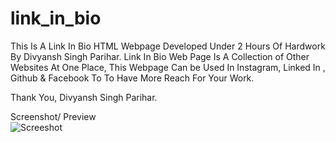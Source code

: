 # link_in_bio

This Is A Link In Bio HTML Webpage Developed Under 2 Hours Of Hardwork By Divyansh Singh Parihar. Link In Bio Web Page Is A Collection of Other Websites At One Place, This Webpage Can be Used In Instagram, Linked In , Github & Facebook To To Have More Reach For Your Work.

Thank You,
Divyansh Singh Parihar.

Screenshot/ Preview  
![Screeshot](https://user-images.githubusercontent.com/70029749/92217853-dcda3280-eeb5-11ea-8d38-978379d6f4a3.PNG)


